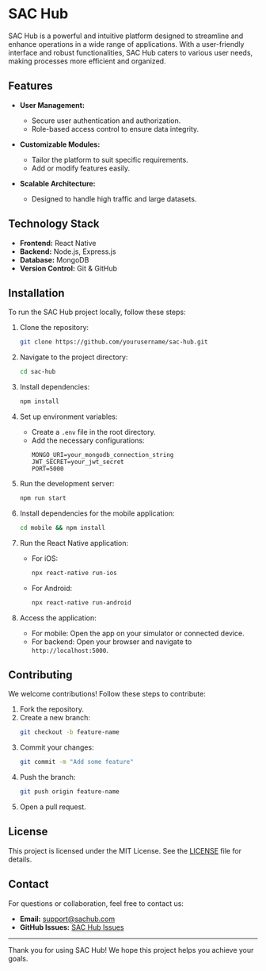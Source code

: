 # SAC Hub

SAC Hub is a powerful and intuitive platform designed to streamline and enhance operations in a wide range of applications. With a user-friendly interface and robust functionalities, SAC Hub caters to various user needs, making processes more efficient and organized.

## Features

- **User Management:**
  - Secure user authentication and authorization.
  - Role-based access control to ensure data integrity.

- **Customizable Modules:**
  - Tailor the platform to suit specific requirements.
  - Add or modify features easily.

- **Scalable Architecture:**
  - Designed to handle high traffic and large datasets.

## Technology Stack

- **Frontend:** React Native
- **Backend:** Node.js, Express.js
- **Database:** MongoDB
- **Version Control:** Git & GitHub

## Installation

To run the SAC Hub project locally, follow these steps:

1. Clone the repository:
   ```bash
   git clone https://github.com/yourusername/sac-hub.git
   ```

2. Navigate to the project directory:
   ```bash
   cd sac-hub
   ```

3. Install dependencies:
   ```bash
   npm install
   ```

4. Set up environment variables:
   - Create a `.env` file in the root directory.
   - Add the necessary configurations:
     ```env
     MONGO_URI=your_mongodb_connection_string
     JWT_SECRET=your_jwt_secret
     PORT=5000
     ```

5. Run the development server:
   ```bash
   npm run start
   ```

6. Install dependencies for the mobile application:
   ```bash
   cd mobile && npm install
   ```

7. Run the React Native application:
   - For iOS:
     ```bash
     npx react-native run-ios
     ```
   - For Android:
     ```bash
     npx react-native run-android
     ```

8. Access the application:
   - For mobile: Open the app on your simulator or connected device.
   - For backend: Open your browser and navigate to `http://localhost:5000`.

## Contributing

We welcome contributions! Follow these steps to contribute:

1. Fork the repository.
2. Create a new branch:
   ```bash
   git checkout -b feature-name
   ```
3. Commit your changes:
   ```bash
   git commit -m "Add some feature"
   ```
4. Push the branch:
   ```bash
   git push origin feature-name
   ```
5. Open a pull request.

## License

This project is licensed under the MIT License. See the [LICENSE](LICENSE) file for details.

## Contact

For questions or collaboration, feel free to contact us:

- **Email:** support@sachub.com
- **GitHub Issues:** [SAC Hub Issues](https://github.com/yourusername/sac-hub/issues)

---

Thank you for using SAC Hub! We hope this project helps you achieve your goals.
